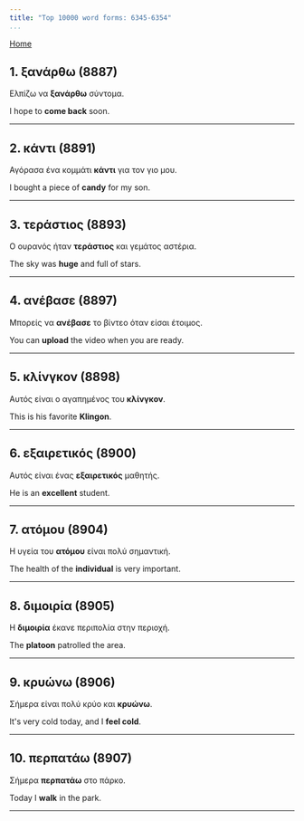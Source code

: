 ```yaml
---
title: "Top 10000 word forms: 6345-6354"
...
```


[Home](./) 

## 1. ξανάρθω (8887)

Ελπίζω να **ξανάρθω** σύντομα.

I hope to **come back** soon.

---

## 2. κάντι (8891)

Αγόρασα ένα κομμάτι **κάντι** για τον γιο μου. 

I bought a piece of **candy** for my son.

---

## 3. τεράστιος (8893)

Ο ουρανός ήταν **τεράστιος** και γεμάτος αστέρια.  

The sky was **huge** and full of stars.

---

## 4. ανέβασε (8897)

Μπορείς να **ανέβασε** το βίντεο όταν είσαι έτοιμος.  

You can **upload** the video when you are ready.

---

## 5. κλίνγκον (8898)

Αυτός είναι ο αγαπημένος του **κλίνγκον**.

This is his favorite **Klingon**.

---

## 6. εξαιρετικός (8900)

Αυτός είναι ένας **εξαιρετικός** μαθητής.

He is an **excellent** student.

---

## 7. ατόμου (8904)

Η υγεία του **ατόμου** είναι πολύ σημαντική.  

The health of the **individual** is very important.

---

## 8. διμοιρία (8905)

Η **διμοιρία** έκανε περιπολία στην περιοχή.

The **platoon** patrolled the area.

---

## 9. κρυώνω (8906)

Σήμερα είναι πολύ κρύο και **κρυώνω**.

It's very cold today, and I **feel cold**.

---

## 10. περπατάω (8907)

Σήμερα **περπατάω** στο πάρκο.  

Today I **walk** in the park.

---

